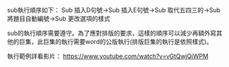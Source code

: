 sub執行順序如下：
Sub 插入D句號→Sub 插入E句號→Sub 取代五四三的→Sub 將題目自動編號→Sub 更改選項的樣式

sub的執行順序需要遵守。為了應對排版的要求，這樣的順序可以減少再額外寫其他的巨集，此巨集的執行需要word的公版執行(排版巨集的執行是依照樣式)。

執行範例詳看影片：
https://www.youtube.com/watch?v=vGtQwjQjWPM
